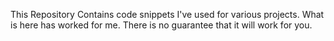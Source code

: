 This Repository Contains code snippets I've used for various projects. What is here has worked for me. There is no guarantee that it will work for you.